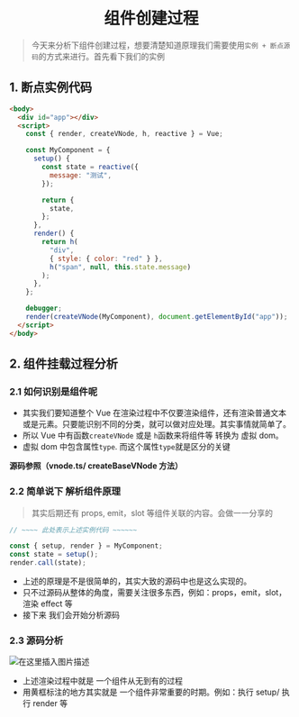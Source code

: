 <h1 align = "center">组件创建过程</h1>

> 今天来分析下组件创建过程，想要清楚知道原理我们需要使用`实例 + 断点源码`的方式来进行。首先看下我们的实例

## 1. 断点实例代码

```html
<body>
  <div id="app"></div>
  <script>
    const { render, createVNode, h, reactive } = Vue;

    const MyComponent = {
      setup() {
        const state = reactive({
          message: "测试",
        });

        return {
          state,
        };
      },
      render() {
        return h(
          "div",
          { style: { color: "red" } },
          h("span", null, this.state.message)
        );
      },
    };

    debugger;
    render(createVNode(MyComponent), document.getElementById("app"));
  </script>
</body>
```

## 2. 组件挂载过程分析

### 2.1 如何识别是组件呢

- 其实我们要知道整个 Vue 在渲染过程中不仅要渲染组件，还有渲染普通文本或是元素。只要能识别不同的分类，就可以做对应处理。其实事情就简单了。
- 所以 Vue 中有函数`createVNode` 或是 `h`函数来将组件等 转换为 虚拟 dom。
- 虚拟 dom 中包含属性`type`. 而这个属性`type`就是区分的关键

**源码参照（vnode.ts/ createBaseVNode 方法）**

### 2.2 简单说下 解析组件原理

> 其实后期还有 props, emit，slot 等组件关联的内容。会做一一分享的

```js
// ~~~~ 此处表示上述实例代码 ~~~~~~

const { setup, render } = MyComponent;
const state = setup();
render.call(state);
```

- 上述的原理是不是很简单的，其实大致的源码中也是这么实现的。
- 只不过源码从整体的角度，需要关注很多东西，例如：props，emit，slot，渲染 effect 等
- 接下来 我们会开始分析源码

### 2.3 源码分析

![在这里插入图片描述](https://img-blog.csdnimg.cn/254a2e5baf064011b552a557ffa7682a.png)

- 上述渲染过程中就是 一个组件从无到有的过程
- 用黄框标注的地方其实就是 一个组件非常重要的时期。例如：执行 setup/ 执行 render 等
